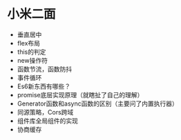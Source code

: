 # 小米二面

- 垂直居中
- flex布局
- this的判定
- new操作符
- 函数节流，函数防抖
- 事件循环
- Es6新东西有哪些？
- promise底层实现原理（就瞎扯了自己的理解）
- Generator函数和async函数的区别（主要问了内置执行器）
- 同源策略，Cors跨域
- 组件库全局组件的实现
- 协商缓存